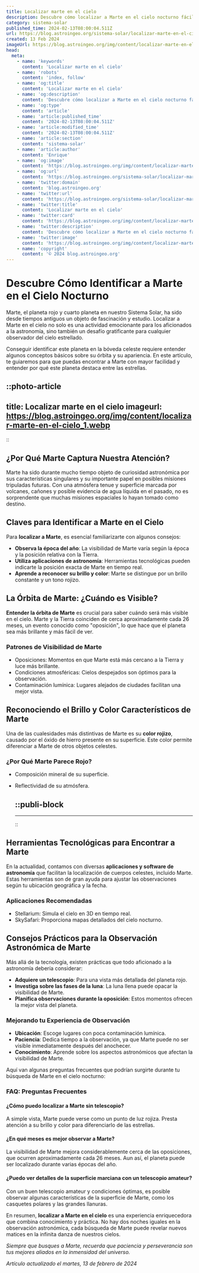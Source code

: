 ```yaml
---
title: Localizar marte en el cielo
description: Descubre cómo localizar a Marte en el cielo nocturno fácilmente. Sigue nuestros consejos expertos y disfruta de la astronomía.
category: sistema-solar
published_time: 2024-02-13T08:00:04.511Z
url: https://blog.astroingeo.org/sistema-solar/localizar-marte-en-el-cielo
created: 13 Feb 2024
imageUrl: https://blog.astroingeo.org/img/content/localizar-marte-en-el-cielo_1.webp
head:
  meta:
    - name: 'keywords'
      content: 'Localizar marte en el cielo'
    - name: 'robots'
      content: 'index, follow'
    - name: 'og:title'
      content: 'Localizar marte en el cielo'
    - name: 'og:description'
      content: 'Descubre cómo localizar a Marte en el cielo nocturno fácilmente. Sigue nuestros consejos expertos y disfruta de la astronomía.'
    - name: 'og:type'
      content: 'article'
    - name: 'article:published_time'
      content: '2024-02-13T08:00:04.511Z'
    - name: 'article:modified_time'
      content: '2024-02-13T08:00:04.511Z'
    - name: 'article:section'
      content: 'sistema-solar'
    - name: 'article:author'
      content: 'Enrique'
    - name: 'og:image'
      content: 'https://blog.astroingeo.org/img/content/localizar-marte-en-el-cielo_1.webp'
    - name: 'og:url'
      content: 'https://blog.astroingeo.org/sistema-solar/localizar-marte-en-el-cielo'
    - name: 'twitter:domain'
      content: 'blog.astroingeo.org'
    - name: 'twitter:url'
      content: 'https://blog.astroingeo.org/sistema-solar/localizar-marte-en-el-cielo'
    - name: 'twitter:title'
      content: 'Localizar marte en el cielo'
    - name: 'twitter:card'
      content: 'https://blog.astroingeo.org/img/content/localizar-marte-en-el-cielo_1.webp'
    - name: 'twitter:description'
      content: 'Descubre cómo localizar a Marte en el cielo nocturno fácilmente. Sigue nuestros consejos expertos y disfruta de la astronomía.'
    - name: 'twitter:image'
      content: 'https://blog.astroingeo.org/img/content/localizar-marte-en-el-cielo_1.webp'
    - name: 'copyright'
      content: '© 2024 blog.astroingeo.org'
---
```

# Descubre Cómo Identificar a Marte en el Cielo Nocturno

Marte, el planeta rojo y cuarto planeta en nuestro Sistema Solar, ha sido desde tiempos antiguos un objeto de fascinación y estudio. Localizar a Marte en el cielo no solo es una actividad emocionante para los aficionados a la astronomía, sino también un desafío gratificante para cualquier observador del cielo estrellado.

Conseguir identificar este planeta en la bóveda celeste requiere entender algunos conceptos básicos sobre su órbita y su apariencia. En este artículo, te guiaremos para que puedas encontrar a Marte con mayor facilidad y entender por qué este planeta destaca entre las estrellas.


::photo-article
---
title: Localizar marte en el cielo
imageurl: https://blog.astroingeo.org/img/content/localizar-marte-en-el-cielo_1.webp
---
::


## ¿Por Qué Marte Captura Nuestra Atención?

Marte ha sido durante mucho tiempo objeto de curiosidad astronómica por sus características singulares y su importante papel en posibles misiones tripuladas futuras. Con una atmósfera tenue y superficie marcada por volcanes, cañones y posible evidencia de agua líquida en el pasado, no es sorprendente que muchas misiones espaciales lo hayan tomado como destino.

## Claves para Identificar a Marte en el Cielo

Para **localizar a Marte**, es esencial familiarizarte con algunos consejos:

- **Observa la época del año**: La visibilidad de Marte varía según la época y la posición relativa con la Tierra.
- **Utiliza aplicaciones de astronomía**: Herramientas tecnológicas pueden indicarte la posición exacta de Marte en tiempo real.
- **Aprende a reconocer su brillo y color**: Marte se distingue por un brillo constante y un tono rojizo.

## La Órbita de Marte: ¿Cuándo es Visible?

**Entender la órbita de Marte** es crucial para saber cuándo será más visible en el cielo. Marte y la Tierra coinciden de cerca aproximadamente cada 26 meses, un evento conocido como "oposición", lo que hace que el planeta sea más brillante y más fácil de ver.

### Patrones de Visibilidad de Marte

- Oposiciones: Momentos en que Marte está más cercano a la Tierra y luce más brillante.
- Condiciones atmosféricas: Cielos despejados son óptimos para la observación.
- Contaminación lumínica: Lugares alejados de ciudades facilitan una mejor vista.

## Reconociendo el Brillo y Color Característicos de Marte

Una de las cualesidades más distintivas de Marte es su **color rojizo**, causado por el óxido de hierro presente en su superficie. Este color permite diferenciar a Marte de otros objetos celestes.

### ¿Por Qué Marte Parece Rojo?

- Composición mineral de su superficie.
- Reflectividad de su atmósfera.


  ::publi-block
  ---
  ---
  ::
  
  
## Herramientas Tecnológicas para Encontrar a Marte

En la actualidad, contamos con diversas **aplicaciones y software de astronomía** que facilitan la localización de cuerpos celestes, incluido Marte. Estas herramientas son de gran ayuda para ajustar las observaciones según tu ubicación geográfica y la fecha.

### Aplicaciones Recomendadas

- Stellarium: Simula el cielo en 3D en tiempo real.
- SkySafari: Proporciona mapas detallados del cielo nocturno.

## Consejos Prácticos para la Observación Astronómica de Marte

Más allá de la tecnología, existen prácticas que todo aficionado a la astronomía debería considerar:

- **Adquiere un telescopio**: Para una vista más detallada del planeta rojo.
- **Investiga sobre las fases de la luna**: La luna llena puede opacar la visibilidad de Marte.
- **Planifica observaciones durante la oposición**: Estos momentos ofrecen la mejor vista del planeta.

### Mejorando tu Experiencia de Observación

- **Ubicación**: Escoge lugares con poca contaminación lumínica.
- **Paciencia**: Dedica tiempo a la observación, ya que Marte puede no ser visible inmediatamente después del anochecer.
- **Conocimiento**: Aprende sobre los aspectos astronómicos que afectan la visibilidad de Marte.

Aquí van algunas preguntas frecuentes que podrían surgirte durante tu búsqueda de Marte en el cielo nocturno:

### FAQ: Preguntas Frecuentes

#### **¿Cómo puedo localizar a Marte sin telescopio?**
A simple vista, Marte puede verse como un punto de luz rojiza. Presta atención a su brillo y color para diferenciarlo de las estrellas.

#### **¿En qué meses es mejor observar a Marte?**
La visibilidad de Marte mejora considerablemente cerca de las oposiciones, que ocurren aproximadamente cada 26 meses. Aun así, el planeta puede ser localizado durante varias épocas del año.

#### **¿Puedo ver detalles de la superficie marciana con un telescopio amateur?**
Con un buen telescopio amateur y condiciones óptimas, es posible observar algunas características de la superficie de Marte, como los casquetes polares y las grandes llanuras.

En resumen, **localizar a Marte en el cielo** es una experiencia enriquecedora que combina conocimiento y práctica. No hay dos noches iguales en la observación astronómica, cada búsqueda de Marte puede revelar nuevos matices en la infinita danza de nuestros cielos.

*Siempre que busques a Marte, recuerda que paciencia y perseverancia son tus mejores aliados en la inmensidad del universo.*

_Artículo actualizado el martes, 13 de febrero de 2024_